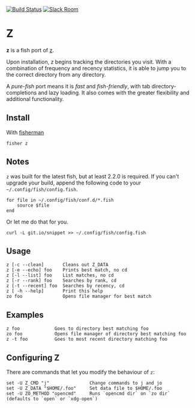 [![Build Status][travis-badge]][travis-link]
[![Slack Room][slack-badge]][slack-link]

# Z

**z** is a fish port of [z](http://github.com/rupa/z).

Upon installation, z begins tracking the directories you visit. With a combination of frequency and recency statistics, it is able to jump you to the correct directory from any directory.

A _pure-fish_ port means it is _fast_ and _fish-friendly_, with tab directory-completions and lazy loading. It also comes with the greater flexibility and additional functionality.

## Install

With [fisherman]

```
fisher z
```

## Notes

`z` was built for the latest fish, but at least 2.2.0 is required. If you can't upgrade your build, append the following code to your `~/.config/fish/config.fish`.

```fish
for file in ~/.config/fish/conf.d/*.fish
    source $file
end
```

Or let me do that for you.

```fish
curl -L git.io/snippet >> ~/.config/fish/config.fish
```

## Usage
```
z [-c --clean]       Cleans out Z_DATA
z [-e --echo] foo    Prints best match, no cd
z [-l --list] foo    List matches, no cd
z [-r --rank] foo    Searches by rank, cd
z [-t --recent] foo  Searches by recency, cd
z [ -h --help]       Print this help
zo foo               Opens file manager for best match
```

## Examples
``` 
z foo             Goes to directory best matching foo
zo foo            Opens file manager of directory best matching foo
z -t foo          Goes to most recent directory matching foo
```

## Configuring Z
There are commands that let you modify the behaviour of `z`:

```fish
set -U Z_CMD "j"               Change commands to j and jo
set -U Z_DATA "$HOME/.foo"     Set data file to $HOME/.foo
set -U ZO_METHOD "opencmd"     Runs `opencmd dir` on `zo dir` (defaults to `open` or `xdg-open`)
```

[slack-link]: https://fisherman-wharf.herokuapp.com
[slack-badge]: https://fisherman-wharf.herokuapp.com/badge.svg

[travis-link]: https://travis-ci.org/fisherman/z
[travis-badge]: https://img.shields.io/travis/fisherman/z.svg

[fisherman]: https://github.com/fisherman/fisherman

<!-- Local Variables: -->
<!-- firestarter-type: t -->
<!-- firestarter: "ronn %f;and mv %s man/man1/z.1" -->
<!-- End: -->
